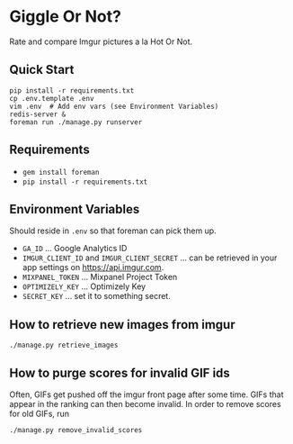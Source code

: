 # Giggle Or Not?
Rate and compare Imgur pictures a la Hot Or Not.

## Quick Start
```
pip install -r requirements.txt
cp .env.template .env
vim .env  # Add env vars (see Environment Variables)
redis-server &
foreman run ./manage.py runserver
```

## Requirements
- `gem install foreman`
- `pip install -r requirements.txt`

## Environment Variables
Should reside in `.env` so that foreman can pick them up.

- `GA_ID` ... Google Analytics ID
- `IMGUR_CLIENT_ID` and `IMGUR_CLIENT_SECRET` ... can be retrieved in your app
  settings on https://api.imgur.com.
- `MIXPANEL_TOKEN` ... Mixpanel Project Token
- `OPTIMIZELY_KEY` ... Optimizely Key
- `SECRET_KEY` ... set it to something secret.

## How to retrieve new images from imgur
```
./manage.py retrieve_images
```

## How to purge scores for invalid GIF ids
Often, GIFs get pushed off the imgur front page after some time. GIFs that
appear in the ranking can then become invalid. In order to remove scores for old
GIFs, run
```
./manage.py remove_invalid_scores
```
